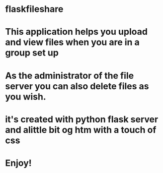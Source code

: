 # flaskfileshare
# This application helps you upload and view files when you are in a group set up
# As the administrator of the file server you can also delete files as you wish.
# it's created with python flask server and alittle bit og htm with a touch of css
# Enjoy!

